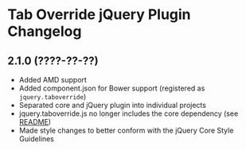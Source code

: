 # Tab Override jQuery Plugin Changelog

## 2.1.0 (????-??-??)
* Added AMD support
* Added component.json for Bower support (registered as `jquery.taboverride`)
* Separated core and jQuery plugin into individual projects
* jquery.taboverride.js no longer includes the core dependency (see [README](jquery.taboverride/README.md))
* Made style changes to better conform with the jQuery Core Style Guidelines